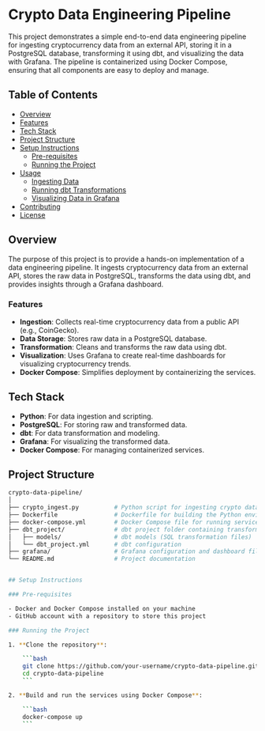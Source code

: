 # Crypto Data Engineering Pipeline

This project demonstrates a simple end-to-end data engineering pipeline for ingesting cryptocurrency data from an external API, storing it in a PostgreSQL database, transforming it using dbt, and visualizing the data with Grafana. The pipeline is containerized using Docker Compose, ensuring that all components are easy to deploy and manage.

## Table of Contents

- [Overview](#overview)
- [Features](#features)
- [Tech Stack](#tech-stack)
- [Project Structure](#project-structure)
- [Setup Instructions](#setup-instructions)
  - [Pre-requisites](#pre-requisites)
  - [Running the Project](#running-the-project)
- [Usage](#usage)
  - [Ingesting Data](#ingesting-data)
  - [Running dbt Transformations](#running-dbt-transformations)
  - [Visualizing Data in Grafana](#visualizing-data-in-grafana)
- [Contributing](#contributing)
- [License](#license)

## Overview

The purpose of this project is to provide a hands-on implementation of a data engineering pipeline. It ingests cryptocurrency data from an external API, stores the raw data in PostgreSQL, transforms the data using dbt, and provides insights through a Grafana dashboard.

### Features
- **Ingestion**: Collects real-time cryptocurrency data from a public API (e.g., CoinGecko).
- **Data Storage**: Stores raw data in a PostgreSQL database.
- **Transformation**: Cleans and transforms the raw data using dbt.
- **Visualization**: Uses Grafana to create real-time dashboards for visualizing cryptocurrency trends.
- **Docker Compose**: Simplifies deployment by containerizing the services.

## Tech Stack

- **Python**: For data ingestion and scripting.
- **PostgreSQL**: For storing raw and transformed data.
- **dbt**: For data transformation and modeling.
- **Grafana**: For visualizing the transformed data.
- **Docker Compose**: For managing containerized services.

## Project Structure

```bash
crypto-data-pipeline/
│
├── crypto_ingest.py          # Python script for ingesting crypto data from API
├── Dockerfile                # Dockerfile for building the Python environment
├── docker-compose.yml        # Docker Compose file for running services
├── dbt_project/              # dbt project folder containing transformations
│   ├── models/               # dbt models (SQL transformation files)
│   └── dbt_project.yml       # dbt configuration
├── grafana/                  # Grafana configuration and dashboard files
└── README.md                 # Project documentation


## Setup Instructions

### Pre-requisites

- Docker and Docker Compose installed on your machine
- GitHub account with a repository to store this project

### Running the Project

1. **Clone the repository**:

    ```bash
    git clone https://github.com/your-username/crypto-data-pipeline.git
    cd crypto-data-pipeline
    ```

2. **Build and run the services using Docker Compose**:

    ```bash
    docker-compose up 
    ```


